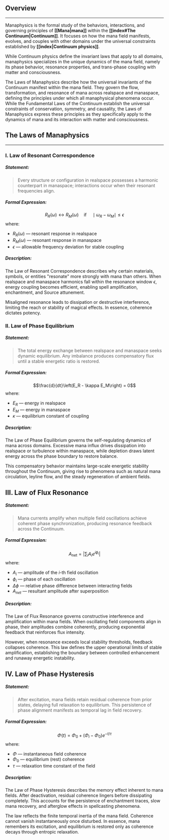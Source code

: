 ## Overview
---
Manaphysics is the formal study of the behaviors, interactions, and governing principles of **[[Mana|mana]]** within the **[[index#The Continuum|Continuum]]**. It focuses on how the mana field manifests, evolves, and couples with other domains under the universal constraints established by **[[index|Continuum physics]]**.

While Continuum physics define the invariant laws that apply to all domains, manaphysics specializes in the unique dynamics of the mana field, namely its phase behavior, resonance properties, and trans-phase coupling with matter and consciousness.

The Laws of Manaphysics describe how the universal invariants of the Continuum manifest within the mana field. They govern the flow, transformation, and resonance of mana across realspace and manaspace, defining the principles under which all manaphysical phenomena occur. While the Fundamental Laws of the Continuum establish the universal constraints of conservation, symmetry, and causality, the Laws of Manaphysics express these principles as they specifically apply to the dynamics of mana and its interaction with matter and consciousness.
## The Laws of Manaphysics
---
### I. Law of Resonant Correspondence
##### Statement:
> Every structure or configuration in realspace possesses a harmonic counterpart in manaspace; interactions occur when their resonant frequencies align.
##### Formal Expression:
$$R_R(\omega)\leftrightarrow R_M(\omega)\quad \text{if} \quad \mid \omega_R-\omega_M \mid \leq \epsilon$$
where:
- $R_R(\omega)$ — resonant response in realspace
- $R_M(\omega)$ — resonant response in manaspace
- $\epsilon$ — allowable frequency deviation for stable coupling
##### Description:
The Law of Resonant Correspondence describes why certain materials, symbols, or entities "resonate" more strongly with mana than others. When realspace and manaspace harmonics fall within the resonance window $\epsilon$, energy coupling becomes efficient, enabling spell amplification, enchantment, and Source attunement. 

Misaligned resonance leads to dissipation or destructive interference, limiting the reach or stability of magical effects. In essence, coherence dictates potency.
### II. Law of Phase Equilibrium
##### Statement: 
> The total energy exchange between realspace and manaspace seeks dynamic equilibrium. Any imbalance produces compensatory flux until a stable energetic ratio is restored.
##### Formal Expression:
$$\frac{d}{dt}\left(E_R - \kappa E_M\right) = 0$$
where:
- $E_R$ — energy in realspace
- $E_M$ — energy in manaspace
- $\kappa$ — equilibrium constant of coupling
##### Description:
The Law of Phase Equilibrium governs the self-regulating dynamics of mana across domains. Excessive mana influx drives dissipation into realspace or turbulence within manaspace, while depletion draws latent energy across the phase boundary to restore balance.

This compensatory behavior maintains large-scale energetic stability throughout the Continuum, giving rise to phenomena such as natural mana circulation, leyline flow, and the steady regeneration of ambient fields.
## III. Law of Flux Resonance
##### Statement:
> Mana currents amplify when multiple field oscillations achieve coherent phase synchronization, producing resonance feedback across the Continuum.
##### Formal Expression:
$$A_{\text{net}} = \left| \sum_{i} A_i e^{i \phi_i} \right|$$
where:
- $A_i$ — amplitude of the $i$-th field oscillation
- $\phi_i$ — phase of each oscillation
- $\Delta \phi$ — relative phase difference between interacting fields
- $A_{net}$ — resultant amplitude after superposition
##### Description:
The Law of Flux Resonance governs constructive interference and amplification within mana fields. When oscillating field components align in phase, their amplitudes combine coherently, producing exponential feedback that reinforces flux intensity.

However, when resonance exceeds local stability thresholds, feedback collapses coherence. This law defines the upper operational limits of stable amplification, establishing the boundary between controlled enhancement and runaway energetic instability.
## IV. Law of Phase Hysteresis
##### Statement:
> After excitation, mana fields retain residual coherence from prior states, delaying full relaxation to equilibrium. This persistence of phase alignment manifests as temporal lag in field recovery.
##### Formal Expression:
$$\Phi(t) = \Phi_0 + (\Phi_i - \Phi_0)e^{-t / \tau}$$
where:
- $\Phi$ — instantaneous field coherence
- $\Phi_0$ — equilibrium (rest) coherence
- $\tau$ — relaxation time constant of the field
##### Description:
The Law of Phase Hysteresis describes the memory effect inherent to mana fields. After deactivation, residual coherence lingers before dissipating completely. This accounts for the persistence of enchantment traces, slow mana recovery, and afterglow effects in spellcasting phenomena.

The law reflects the finite temporal inertia of the mana field. Coherence cannot vanish instantaneously once disturbed. In essence, mana remembers its excitation, and equilibrium is restored only as coherence decays through entropic relaxation.